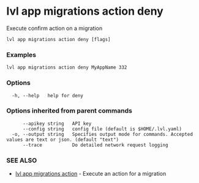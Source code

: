 # lvl app migrations action deny

Execute confirm action on a migration

```
lvl app migrations action deny [flags]
```

### Examples

```
lvl app migrations action deny MyAppName 332
```

### Options

```
  -h, --help   help for deny
```

### Options inherited from parent commands

```
      --apikey string   API key
      --config string   config file (default is $HOME/.lvl.yaml)
  -o, --output string   Specifies output mode for commands. Accepted values are text or json. (default "text")
      --trace           Do detailed network request logging
```

### SEE ALSO

* [lvl app migrations action](lvl_app_migrations_action.md)	 - Execute an action for a migration

